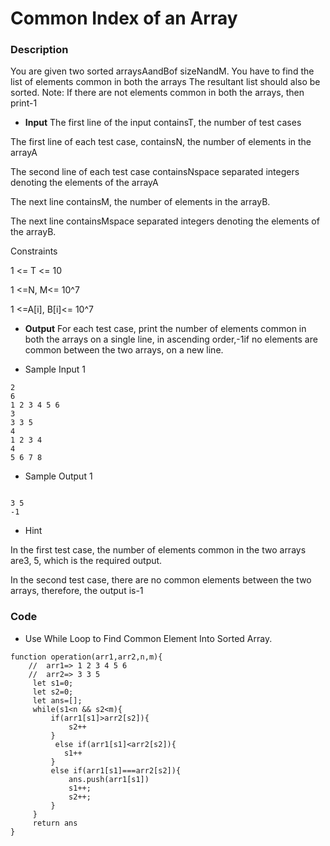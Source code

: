 # Common Index of an Array

### Description

You are given two sorted arraysAandBof sizeNandM.
You have to find the list of elements common in both the arrays
The resultant list should also be sorted.
Note: If there are not elements common in both the arrays, then print-1

- **Input**
  The first line of the input containsT, the number of test cases

The first line of each test case, containsN, the number of elements in the arrayA

The second line of each test case containsNspace separated integers denoting the elements of the arrayA

The next line containsM, the number of elements in the arrayB.

The next line containsMspace separated integers denoting the elements of the arrayB.

Constraints

1 <= T <= 10

1 <=N, M<= 10^7

1 <=A[i], B[i]<= 10^7

- **Output**
  For each test case, print the number of elements common in both the arrays on a single line, in ascending order,-1if no elements are common between the two arrays, on a new line.

* Sample Input 1

```
2
6
1 2 3 4 5 6
3
3 3 5
4
1 2 3 4
4
5 6 7 8
```

- Sample Output 1

```

3 5
-1
```

- Hint

In the first test case, the number of elements common in the two arrays are3, 5, which is the required output.

In the second test case, there are no common elements between the two arrays, therefore, the output is-1

### Code

- Use While Loop to Find Common Element Into Sorted Array.

```
function operation(arr1,arr2,n,m){
    //  arr1=> 1 2 3 4 5 6
    //  arr2=> 3 3 5
     let s1=0;
     let s2=0;
     let ans=[];
     while(s1<n && s2<m){
         if(arr1[s1]>arr2[s2]){
             s2++
         }
          else if(arr1[s1]<arr2[s2]){
            s1++
         }
         else if(arr1[s1]===arr2[s2]){
             ans.push(arr1[s1])
             s1++;
             s2++;
         }
     }
     return ans
}


```
